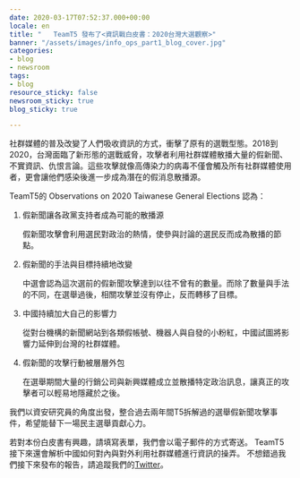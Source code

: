 ```yaml
---
date: 2020-03-17T07:52:37.000+00:00
locale: en
title: "   TeamT5 發布了<資訊戰白皮書：2020台灣大選觀察>"
banner: "/assets/images/info_ops_part1_blog_cover.jpg"
categories:
- blog
- newsroom
tags:
- blog
resource_sticky: false
newsroom_sticky: true
blog_sticky: true

---
```

社群媒體的普及改變了人們吸收資訊的方式，衝擊了原有的選戰型態。2018到2020，台灣面臨了新形態的選戰威脅，攻擊者利用社群媒體散播大量的假新聞、不實資訊、仇恨言論。這些攻擊就像高傳染力的病毒不僅會觸及所有社群媒體使用者，更會讓他們感染後進一步成為潛在的假消息散播源。

TeamT5的 Observations on 2020 Taiwanese General Elections 認為：

1. 假新聞讓各政黨支持者成為可能的散播源

   假新聞攻擊會利用選民對政治的熱情，使參與討論的選民反而成為散播的節點。
2. 假新聞的手法與目標持續地改變

   中選會認為這次選前的假新聞攻擊達到以往不曾有的數量。而除了數量與手法的不同，在選舉過後，相關攻擊並沒有停止，反而轉移了目標。
3. 中國持續加大自己的影響力

   從對台機構的新聞網站到各類假帳號、機器人與自發的小粉紅，中國試圖將影響力延伸到台灣的社群媒體。
4. 假新聞的攻擊行動被層層外包

   在選舉期間大量的行銷公司與新興媒體成立並散播特定政治訊息，讓真正的攻擊者可以輕易地隱藏於之後。

我們以資安研究員的角度出發，整合過去兩年間T5拆解過的選舉假新聞攻擊事件，希望能替下一場民主選舉貢獻心力。

若對本份白皮書有興趣，請填寫表單，我們會以電子郵件的方式寄送。 TeamT5接下來還會解析中國如何對內與對外利用社群媒體進行資訊的操弄。 不想錯過我們接下來發布的報告，請追蹤我們的[Twitter](https://twitter.com/TeamT5_Official)。
